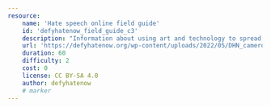```yaml
---
resource:
    name: 'Hate speech online field guide'
    id: 'defyhatenow_field_guide_c3'
    description: "Information about using art and technology to spread peace."
    url: 'https://defyhatenow.org/wp-content/uploads/2022/05/DHN_cameroon_field_guide_EN_2021_chapter3-1.pdf'
    duration: 60
    difficulty: 2
    cost: 0 
    license: CC BY-SA 4.0
    author: defyhatenow
    # marker
---
```

